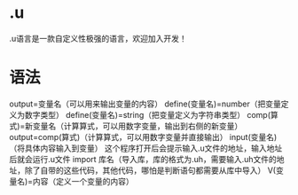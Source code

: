 # .u
.u语言是一款自定义性极强的语言，欢迎加入开发！
# 语法
output=变量名（可以用来输出变量的内容）
define(变量名)=number（把变量定义为数字类型）
define(变量名)=string（把变量定义为字符串类型）
comp(算式)=新变量名（计算算式，可以用数字变量，输出到右侧的新变量）
output=comp(算式)（计算算式，可以用数字变量并直接输出）
input(变量名)（将具体内容输入到变量）
这个程序打开后会提示输入.u文件的地址，输入地址后就会运行.u文件
import 库名（导入库，库的格式为.uh，需要输入.uh文件的地址，除了自带的这些代码，其他代码，哪怕是判断语句都需要从库中导入）
V(变量名)=内容（定义一个变量的内容）
